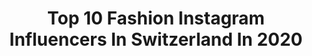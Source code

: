 ---
title: Top 10 Fashion Instagram Influencers In Switzerland In 2020
description: >-
  Find top fashion Instagram influencers in Switzerland in 2020. Most popular hashtags: #zurich #blogger #fashion #switzerland.
platform: Instagram
profiles:
  - username: "mirjana__mija"
    fullname: >-
      Mira-Mija
    location: "Switzerland"
    followers: 6123
    engagement: 1649
    commentsToLikes: 0.096152
    id: ck8td6up624t90j78jxw1bdqq
    verified: false
    hashtags: "#beuty, #likes, #selflove, #therubinrose"
  - username: "koelve"
    fullname: >-
      Elvira 🦋
    location: "Switzerland"
    followers: 10860
    engagement: 2886
    commentsToLikes: 0.144148
    id: ck0uetn9rm8rc0i19tbe58bm9
    verified: false
    hashtags: "#love, #print, #dagny, #behappy"
  - username: "delaine_mazenauer"
    fullname: >-
      ⚜️D E L A I N E⚜️
    location: "Switzerland"
    followers: 10143
    engagement: 1133
    commentsToLikes: 0.099649
    id: ck13aiqtfqldv0i19kk4vm3c1
    verified: false
    hashtags: "#soufeel, #idealofsweden, #staysafe, #health"
  - username: "massixda"
    fullname: >-
      Massimo
    location: "Switzerland"
    followers: 28936
    engagement: 550
    commentsToLikes: 0.076829
    id: ck6u3kk6tybjm0j71mr7mpp06
    verified: false
    hashtags: "#trowback, #marrakech, #seyu, #switzerland"
  - username: "ildivours"
    fullname: >-
      Urs Buhler
    location: "Switzerland"
    followers: 110461
    engagement: 831
    commentsToLikes: 0.027756
    id: ck0vybjlv361u0i193uvav30m
    verified: true
    hashtags: "#sedona, #switzerland, #christmastree, #lakes"
  - username: "danielkaay_"
    fullname: >-
      DΛNIEL KΛΛY
    location: "Switzerland"
    followers: 4072
    engagement: 1785
    commentsToLikes: 0.172516
    id: ck5cahyisdg1v0i11a8gf1jjx
    verified: false
    hashtags: "#menwithstyle, #getsyossed, #redefiningluxury, #gentlemanstyle"
  - username: "di_aaanaa"
    fullname: >-
      D.M. ✨ Sankt Gallen 🔁 Belgrade
    location: "Switzerland"
    followers: 16314
    engagement: 596
    commentsToLikes: 0.236138
    id: ck8szi6dzojfh0j78tksrkwv9
    verified: false
    hashtags: "#discoverunder20k, #zurich, #rixoshotel, #pregnacy"
  - username: "iamdario__"
    fullname: >-
      Dario
    location: "Switzerland"
    followers: 5878
    engagement: 1754
    commentsToLikes: 0.234708
    id: ck600uhypeamm0i14y8imlgv4
    verified: false
    hashtags: "#trip, #jordan1club, #visuals, #sicko"
  - username: "laure_jones"
    fullname: >-
      ✨Laure Jones✨
    location: "Switzerland"
    followers: 42485
    engagement: 368
    commentsToLikes: 0.056487
    id: ck14hr082boys0i19za2pcp9q
    verified: false
    hashtags: ""
  - username: "hejitsmeela"
    fullname: >-
      Daniela | MYLIFEandMORE 🇨🇭
    location: "Switzerland"
    followers: 6868
    engagement: 846
    commentsToLikes: 0.137299
    id: ck1380bisdvxo0i19izgjiyt5
    verified: false
    hashtags: "#enjoylife, #travelphotography, #pool, #perfect"
---
